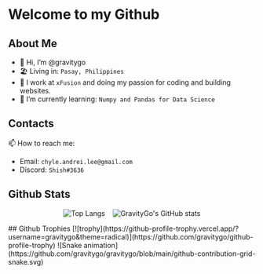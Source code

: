 # Welcome to my Github
## About Me
- 👋 Hi, I’m @gravitygo
- 🏖 Living in: `Pasay, Philippines` 
- 🏹 I work at `xFusion` and doing my passion for coding and building websites.
- 🌱 I’m currently learning: `Numpy and Pandas for Data Science`
## Contacts
📫 How to reach me:
- Email: `chyle.andrei.lee@gmail.com`
- Discord: `Shish#3636`
## Github Stats
<p align="center">
  <img src="https://github-readme-stats.vercel.app/api/top-langs/?username=gravitygo&theme=radical" alt="Top Langs" />
  &nbsp;&nbsp;
  <img src="https://github-readme-stats.vercel.app/api?username=gravitygo&show_icons=true&theme=radical" alt="GravityGo's GitHub stats" />
</p>
## Github Trophies
[![trophy](https://github-profile-trophy.vercel.app/?username=gravitygo&theme=radical)](https://github.com/gravitygo/github-profile-trophy)
![Snake animation](https://github.com/gravitygo/gravitygo/blob/main/github-contribution-grid-snake.svg)
<!---
gravitygo/gravitygo is a ✨ special ✨ repository because its `README.md` (this file) appears on your GitHub profile.
You can click the Preview link to take a look at your changes.
--->
